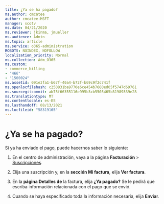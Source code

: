 ```yaml
---
title: ¿Ya se ha pagado?
ms.author: cmcatee
author: cmcatee-MSFT
manager: scotv
ms.date: 04/21/2020
ms.reviewer: jkinma, jmueller
ms.audience: Admin
ms.topic: article
ms.service: o365-administration
ROBOTS: NOINDEX, NOFOLLOW
localization_priority: Normal
ms.collection: Adm_O365
ms.custom:
- commerce_billing
- "466"
- "1500024"
ms.assetid: 091e3fa1-b67f-40a4-b72f-b69c9f2c741f
ms.openlocfilehash: c250831ba9770e6ce454b7680ed05f5747d69761
ms.sourcegitcommit: ab75f66355116e995b3cb5505465b31989339e28
ms.translationtype: MT
ms.contentlocale: es-ES
ms.lasthandoff: 08/13/2021
ms.locfileid: "58319165"
---
```

# <a name="already-paid"></a>¿Ya se ha pagado?

Si ya ha enviado el pago, puede hacernos saber lo siguiente:
  
1. En el centro de administración, vaya a la página **Facturación** \> [Suscripciones](https://go.microsoft.com/fwlink/p/?linkid=842054).

2. Elija una suscripción y, en la **sección Mi factura,** elija **Ver factura**.

3. En la **página Detalles de** la factura, elija **¿Ya pagado?** Se le pedirá que escriba información relacionada con el pago que se envió.

4. Cuando se haya especificado toda la información necesaria, elija **Enviar**.